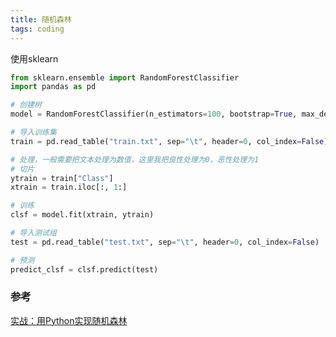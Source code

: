 ```yaml
---
title: 随机森林
tags: coding
---
```


使用sklearn

```python
from sklearn.ensemble import RandomForestClassifier
import pandas as pd

# 创建树
model = RandomForestClassifier(n_estimators=100, bootstrap=True, max_depth=4)

# 导入训练集
train = pd.read_table("train.txt", sep="\t", header=0, col_index=False)

# 处理，一般需要把文本处理为数值，这里我把良性处理为0，恶性处理为1
# 切片
ytrain = train["Class"]
xtrain = train.iloc[:, 1:]

# 训练
clsf = model.fit(xtrain, ytrain)

# 导入测试组
test = pd.read_table("test.txt", sep="\t", header=0, col_index=False)

# 预测
predict_clsf = clsf.predict(test)
```

### 参考
[实战：用Python实现随机森林](https://segmentfault.com/a/1190000017320801)